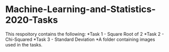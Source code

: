 # Machine-Learning-and-Statistics-2020-Tasks

This respoitory contains the following:
*Task 1 - Square Root of 2
*Task 2 - Chi-Squared
*Task 3 - Standard Deviation
*A folder containing images used in the tasks.
